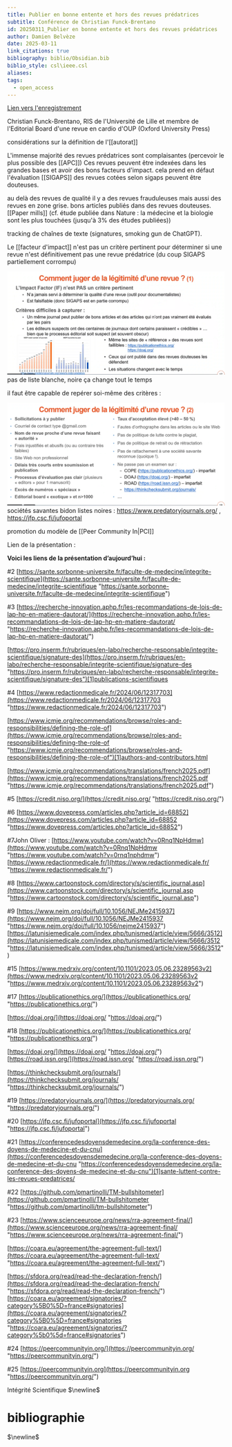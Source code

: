 ```yaml
---
title: Publier en bonne entente et hors des revues prédatrices
subtitle: Conférence de Christian Funck-Brentano
id: 20250311_Publier en bonne entente et hors des revues prédatrices
author: Damien Belvèze
date: 2025-03-11
link_citations: true
bibliography: biblio/Obsidian.bib
biblio_style: csl\ieee.csl
aliases: 
tags:
  - open_access
---
```

[Lien vers l'enregistrement](https://pod.inserm.fr/lorier/rendez-vous-lorier/video/2285-rdv-lorier-publier-en-bonne-entente-et-hors-des-revues-predatrices-par-christian-funck-brentano/)

Christian Funck-Brentano, RIS de l'Université de Lille et membre de l'Editorial Board d'une revue en cardio d'OUP (Oxford University Press)

considérations sur la définition de l'[[autorat]]

L'immense majorité des revues prédatrices sont complaisantes (percevoir le plus possible des [[APC]])
Ces revues peuvent être indexées dans les grandes bases et avoir des bons facteurs d'impact. 
cela prend en défaut l'évaluation [[SIGAPS]] des revues cotées selon sigaps peuvent être douteuses. 

au delà des revues de qualité il y a des revues frauduleuses mais aussi des revues en zone grise. 
bons articles publiés dans des revues douteuses. 
[[Paper mills]] (cf. étude publiée dans Nature : la médecine et la biologie sont les plus touchées (jusqu'à 3% des études publiées))

tracking de chaînes de texte (signatures, smoking gun de ChatGPT). 
 
Le [[facteur d'impact]] n'est pas un critère pertinent pour déterminer si une revue n'est définitivement pas une revue prédatrice (du coup SIGAPS partiellement corrompu)

![](images/if_predateurs.png)
pas de liste blanche, noire ça change tout le temps

il faut être capable de repérer soi-même des critères : 

![](images/predateurs_criteres.png)
sociétés savantes bidon
listes noires : https://www.predatoryjournals.org/ , https://jfp.csc.fi/jufoportal

promotion du modèle de [[Peer Community In|PCI]]

Lien de la présentation : 

**Voici les liens de la présentation d’aujourd’hui :**

#2 [https://sante.sorbonne-universite.fr/faculte-de-medecine/integrite-scientifique](https://sante.sorbonne-universite.fr/faculte-de-medecine/integrite-scientifique "https://sante.sorbonne-universite.fr/faculte-de-medecine/integrite-scientifique")

#3 [https://recherche-innovation.aphp.fr/les-recommandations-de-lois-de-lap-hp-en-matiere-dautorat/](https://recherche-innovation.aphp.fr/les-recommandations-de-lois-de-lap-hp-en-matiere-dautorat/ "https://recherche-innovation.aphp.fr/les-recommandations-de-lois-de-lap-hp-en-matiere-dautorat/")

[https://pro.inserm.fr/rubriques/en-labo/recherche-responsable/integrite-scientifique/signature-des](https://pro.inserm.fr/rubriques/en-labo/recherche-responsable/integrite-scientifique/signature-des "https://pro.inserm.fr/rubriques/en-labo/recherche-responsable/integrite-scientifique/signature-des")[1]publications-scientifiques

#4 [https://www.redactionmedicale.fr/2024/06/12317703](https://www.redactionmedicale.fr/2024/06/12317703 "https://www.redactionmedicale.fr/2024/06/12317703")

[https://www.icmje.org/recommendations/browse/roles-and-responsibilities/defining-the-role-of](https://www.icmje.org/recommendations/browse/roles-and-responsibilities/defining-the-role-of "https://www.icmje.org/recommendations/browse/roles-and-responsibilities/defining-the-role-of")[1]authors-and-contributors.html

[https://www.icmje.org/recommendations/translations/french2025.pdf](https://www.icmje.org/recommendations/translations/french2025.pdf "https://www.icmje.org/recommendations/translations/french2025.pdf")

#5 [https://credit.niso.org/](https://credit.niso.org/ "https://credit.niso.org/")

#6 [https://www.dovepress.com/articles.php?article_id=68852](https://www.dovepress.com/articles.php?article_id=68852 "https://www.dovepress.com/articles.php?article_id=68852")

#7John Oliver : [https://www.youtube.com/watch?v=0Rnq1NpHdmw](https://www.youtube.com/watch?v=0Rnq1NpHdmw "https://www.youtube.com/watch?v=0rnq1nphdmw") [https://www.redactionmedicale.fr/](https://www.redactionmedicale.fr/ "https://www.redactionmedicale.fr/")

#8 [https://www.cartoonstock.com/directory/s/scientific_journal.asp](https://www.cartoonstock.com/directory/s/scientific_journal.asp "https://www.cartoonstock.com/directory/s/scientific_journal.asp")

#9 [https://www.nejm.org/doi/full/10.1056/NEJMe2415937](https://www.nejm.org/doi/full/10.1056/NEJMe2415937 "https://www.nejm.org/doi/full/10.1056/nejme2415937") [https://latunisiemedicale.com/index.php/tunismed/article/view/5666/3512](https://latunisiemedicale.com/index.php/tunismed/article/view/5666/3512 "https://latunisiemedicale.com/index.php/tunismed/article/view/5666/3512")

#15 [https://www.medrxiv.org/content/10.1101/2023.05.06.23289563v2](https://www.medrxiv.org/content/10.1101/2023.05.06.23289563v2 "https://www.medrxiv.org/content/10.1101/2023.05.06.23289563v2")

#17 [https://publicationethics.org/](https://publicationethics.org/ "https://publicationethics.org/")

[https://doaj.org/](https://doaj.org/ "https://doaj.org/")

#18 [https://publicationethics.org/](https://publicationethics.org/ "https://publicationethics.org/")

[https://doaj.org/](https://doaj.org/ "https://doaj.org/") [https://road.issn.org/](https://road.issn.org/ "https://road.issn.org/")

[https://thinkchecksubmit.org/journals/](https://thinkchecksubmit.org/journals/ "https://thinkchecksubmit.org/journals/")

#19 [https://predatoryjournals.org/](https://predatoryjournals.org/ "https://predatoryjournals.org/")

#20 [https://jfp.csc.fi/jufoportal](https://jfp.csc.fi/jufoportal "https://jfp.csc.fi/jufoportal")

#21 [https://conferencedesdoyensdemedecine.org/la-conference-des-doyens-de-medecine-et-du-cnu](https://conferencedesdoyensdemedecine.org/la-conference-des-doyens-de-medecine-et-du-cnu "https://conferencedesdoyensdemedecine.org/la-conference-des-doyens-de-medecine-et-du-cnu")[1]sante-luttent-contre-les-revues-predatrices/

#22 [https://github.com/pmartinolli/TM-bullshitometer](https://github.com/pmartinolli/TM-bullshitometer "https://github.com/pmartinolli/tm-bullshitometer")

#23 [https://www.scienceeurope.org/news/rra-agreement-final/](https://www.scienceeurope.org/news/rra-agreement-final/ "https://www.scienceeurope.org/news/rra-agreement-final/")

[https://coara.eu/agreement/the-agreement-full-text/](https://coara.eu/agreement/the-agreement-full-text/ "https://coara.eu/agreement/the-agreement-full-text/")

[https://sfdora.org/read/read-the-declaration-french/](https://sfdora.org/read/read-the-declaration-french/ "https://sfdora.org/read/read-the-declaration-french/") [https://coara.eu/agreement/signatories/?category%5B0%5D=france#signatories](https://coara.eu/agreement/signatories/?category%5B0%5D=france#signatories "https://coara.eu/agreement/signatories/?category%5b0%5d=france#signatories")

#24 [https://peercommunityin.org/](https://peercommunityin.org/ "https://peercommunityin.org/")

#25 [https://peercommunityin.org](https://peercommunityin.org "https://peercommunityin.org/")

Intégrité Scientifique
$\newline$
# bibliographie
$\newline$






